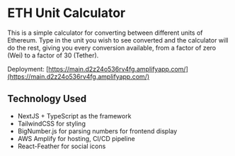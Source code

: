 # ETH Unit Calculator

This is a simple calculator for converting between different units of Ethereum. Type in the unit you wish to see converted and the calculator will do the rest, giving you every conversion available, from a factor of zero (Wei) to a factor of 30 (Tether).

Deployment: [https://main.d2z24o536rv4fg.amplifyapp.com/](https://main.d2z24o536rv4fg.amplifyapp.com/)

## Technology Used

- NextJS + TypeScript as the framework
- TailwindCSS for styling
- BigNumber.js for parsing numbers for frontend display
- AWS Amplify for hosting, CI/CD pipeline
- React-Feather for social icons
